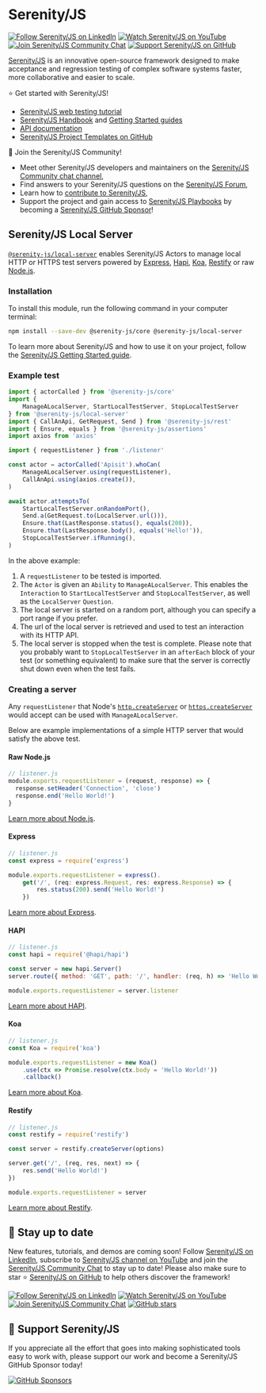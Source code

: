 # Serenity/JS

[![Follow Serenity/JS on LinkedIn](https://img.shields.io/badge/Follow-Serenity%2FJS%20-0077B5?logo=linkedin)](https://www.linkedin.com/company/serenity-js)
[![Watch Serenity/JS on YouTube](https://img.shields.io/badge/Watch-@serenity--js-E62117?logo=youtube)](https://www.youtube.com/@serenity-js)
[![Join Serenity/JS Community Chat](https://img.shields.io/badge/Chat-Serenity%2FJS%20Community-FBD30B?logo=matrix)](https://matrix.to/#/#serenity-js:gitter.im)
[![Support Serenity/JS on GitHub](https://img.shields.io/badge/Support-@serenity--js-703EC8?logo=github)](https://github.com/sponsors/serenity-js)

[Serenity/JS](https://serenity-js.org) is an innovative open-source framework designed to make acceptance and regression testing
of complex software systems faster, more collaborative and easier to scale.

⭐️ Get started with Serenity/JS!
- [Serenity/JS web testing tutorial](https://serenity-js.org/handbook/web-testing/your-first-web-scenario)
- [Serenity/JS Handbook](https://serenity-js.org/handbook) and [Getting Started guides](https://serenity-js.org/handbook/getting-started/)
- [API documentation](https://serenity-js.org/api/core)
- [Serenity/JS Project Templates on GitHub](https://serenity-js.org/handbook/getting-started#serenityjs-project-templates)

👋 Join the Serenity/JS Community!
- Meet other Serenity/JS developers and maintainers on the [Serenity/JS Community chat channel](https://matrix.to/#/#serenity-js:gitter.im),
- Find answers to your Serenity/JS questions on the [Serenity/JS Forum](https://github.com/orgs/serenity-js/discussions/categories/how-do-i),
- Learn how to [contribute to Serenity/JS](https://serenity-js.org/contributing),
- Support the project and gain access to [Serenity/JS Playbooks](https://github.com/serenity-js/playbooks) by becoming a [Serenity/JS GitHub Sponsor](https://github.com/sponsors/serenity-js)!

## Serenity/JS Local Server

[`@serenity-js/local-server`](https://serenity-js.org/api/local-server/) enables Serenity/JS Actors to manage local HTTP or HTTPS test servers powered by [Express](https://expressjs.com/),
[Hapi](https://hapijs.com/),
[Koa](https://koajs.com/),
[Restify](http://restify.com/)
or raw [Node.js](https://nodejs.org/en/docs/guides/anatomy-of-an-http-transaction/).

### Installation

To install this module, run the following command in your computer terminal:

```sh
npm install --save-dev @serenity-js/core @serenity-js/local-server
```

To learn more about Serenity/JS and how to use it on your project, follow the [Serenity/JS Getting Started guide](https://serenity-js.org/handbook/getting-started/).

### Example test

```typescript
import { actorCalled } from '@serenity-js/core'
import {
    ManageALocalServer, StartLocalTestServer, StopLocalTestServer
} from '@serenity-js/local-server'
import { CallAnApi, GetRequest, Send } from '@serenity-js/rest'
import { Ensure, equals } from '@serenity-js/assertions'
import axios from 'axios'

import { requestListener } from './listener'                            (1)

const actor = actorCalled('Apisit').whoCan(
    ManageALocalServer.using(requestListener),                          (2)
    CallAnApi.using(axios.create()),
)

await actor.attemptsTo(
    StartLocalTestServer.onRandomPort(),                                (3)
    Send.a(GetRequest.to(LocalServer.url())),                           (4)
    Ensure.that(LastResponse.status(), equals(200)),
    Ensure.that(LastResponse.body(), equals('Hello!')),
    StopLocalTestServer.ifRunning(),                                    (5)
)
```

In the above example:

1. A `requestListener` to be tested is imported.
2. The `Actor` is given an `Ability` to `ManageALocalServer`. This enables the `Interaction` to `StartLocalTestServer` and `StopLocalTestServer`, as well as the `LocalServer` `Question`.
3. The local server is started on a random port, although you can specify a port range if you prefer.
4. The url of the local server is retrieved and used to test an interaction with its HTTP API.
5. The local server is stopped when the test is complete. Please note that you probably want to `StopLocalTestServer` in an `afterEach` block of your test (or something equivalent) to make sure that the server is correctly shut down even when the test fails.

### Creating a server

Any `requestListener` that Node's
[`http.createServer`](https://nodejs.org/api/http.html#http_http_createserver_options_requestlistener)
or [`https.createServer`](https://nodejs.org/api/https.html#https_https_createserver_options_requestlistener)
would accept can be used with `ManageALocalServer`.

Below are example implementations of a simple HTTP server that would
satisfy the above test.

#### Raw Node.js

```javascript
// listener.js
module.exports.requestListener = (request, response) => {
  response.setHeader('Connection', 'close')
  response.end('Hello World!')
}
```

[Learn more about Node.js](https://nodejs.org/en/docs/guides/anatomy-of-an-http-transaction/).

#### Express

```javascript
// listener.js
const express = require('express')

module.exports.requestListener = express().
    get('/', (req: express.Request, res: express.Response) => {
        res.status(200).send('Hello World!')
    })
```

[Learn more about Express](https://expressjs.com/).

#### HAPI

```javascript
// listener.js
const hapi = require('@hapi/hapi')

const server = new hapi.Server()
server.route({ method: 'GET', path: '/', handler: (req, h) => 'Hello World!' })

module.exports.requestListener = server.listener
```

[Learn more about HAPI](https://hapijs.com/).

#### Koa

```javascript
// listener.js
const Koa = require('koa')

module.exports.requestListener = new Koa()
    .use(ctx => Promise.resolve(ctx.body = 'Hello World!'))
    .callback()
```

[Learn more about Koa](https://koajs.com/).

#### Restify

```javascript
// listener.js
const restify = require('restify')

const server = restify.createServer(options)

server.get('/', (req, res, next) => {
    res.send('Hello World!')
})

module.exports.requestListener = server
```

[Learn more about Restify](http://restify.com/).

## 📣 Stay up to date

New features, tutorials, and demos are coming soon!
Follow [Serenity/JS on LinkedIn](https://www.linkedin.com/company/serenity-js),
subscribe to [Serenity/JS channel on YouTube](https://www.youtube.com/@serenity-js) and join the [Serenity/JS Community Chat](https://matrix.to/#/#serenity-js:gitter.im) to stay up to date!
Please also make sure to star ⭐️ [Serenity/JS on GitHub](https://github.com/serenity-js/serenity-js) to help others discover the framework!

[![Follow Serenity/JS on LinkedIn](https://img.shields.io/badge/Follow-Serenity%2FJS%20-0077B5?logo=linkedin)](https://www.linkedin.com/company/serenity-js)
[![Watch Serenity/JS on YouTube](https://img.shields.io/badge/Watch-@serenity--js-E62117?logo=youtube)](https://www.youtube.com/@serenity-js)
[![Join Serenity/JS Community Chat](https://img.shields.io/badge/Chat-Serenity%2FJS%20Community-FBD30B?logo=matrix)](https://matrix.to/#/#serenity-js:gitter.im)
[![GitHub stars](https://img.shields.io/github/stars/serenity-js/serenity-js?label=Serenity%2FJS&logo=github&style=badge)](https://github.com/serenity-js/serenity-js)

## 💛 Support Serenity/JS

If you appreciate all the effort that goes into making sophisticated tools easy to work with, please support our work and become a Serenity/JS GitHub Sponsor today!

[![GitHub Sponsors](https://img.shields.io/badge/Support%20@serenity%2FJS-703EC8?style=for-the-badge&logo=github&logoColor=white)](https://github.com/sponsors/serenity-js)
